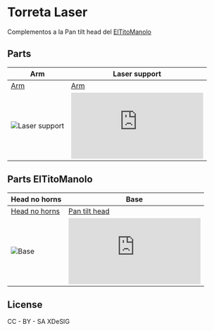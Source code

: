 # Torreta Laser
Complementos a la Pan tilt head del [ElTitoManolo](https://www.thingiverse.com/eltitomanolo/about)
## Parts
| Arm | Laser support |
| ----- | ---- |
|[Arm ](https://github.com/EchidnaShield/Recursos/blob/master/Dise%C3%B1os3D/Torreta/ARM_modif.png) | [Arm](https://github.com/EchidnaShield/Recursos/blob/master/Dise%C3%B1os3D/Torreta/ARM_modif.stl) |
|![Laser support ](https://github.com/EchidnaShield/Recursos/blob/master/Dise%C3%B1os3D/Torreta/Soporte_Laser.png) | ![Laser support](https://github.com/EchidnaShield/Recursos/blob/master/Dise%C3%B1os3D/Torreta/Soporte_Laser.stl) |   |
## Parts ElTitoManolo
| Head no horns | Base |
| ----- | ---- |
|[Head no horns ](https://cdn.thingiverse.com/renders/51/e7/60/07/ae/29391a27f9b05fa47fbc0e25358246d3_thumb_medium.jpg) | [Pan tilt head ](https://cdn.thingiverse.com/assets/4d/60/2e/2a/52/head_no_horns.stl) |
|![Base ](https://cdn.thingiverse.com/renders/12/fe/68/56/58/57f312213586f4db5ce062b65d8a6737_thumb_medium.jpg) | ![Base ](https://cdn.thingiverse.com/assets/6c/db/6c/a0/f1/base.stl) |   |

## License
CC - BY - SA
XDeSIG
